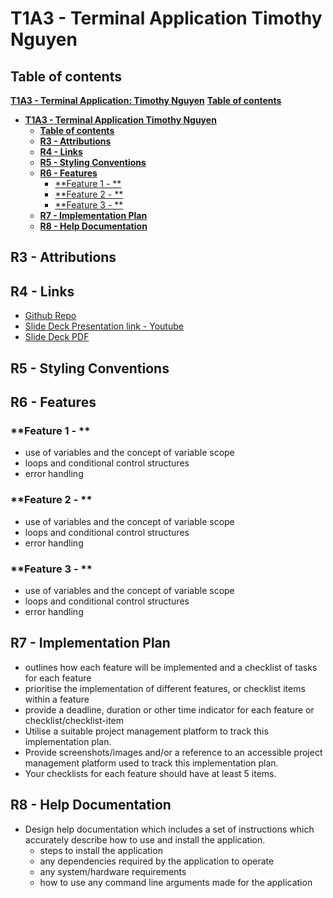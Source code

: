 # **T1A3 - Terminal Application Timothy Nguyen**

## **Table of contents**

[**T1A3 - Terminal Application: Timothy Nguyen**](#t1a3---terminal-application-timothy-nguyen)
[**Table of contents**](#table-of-contents)
- [**T1A3 - Terminal Application Timothy Nguyen**](#t1a3---terminal-application-timothy-nguyen)
  - [**Table of contents**](#table-of-contents)
  - [**R3 - Attributions**](#r3---attributions)
  - [**R4 - Links**](#r4---links)
  - [**R5 - Styling Conventions**](#r5---styling-conventions)
  - [**R6 - Features**](#r6---features)
    - [**Feature 1 - **](#feature-1---)
    - [**Feature 2 - **](#feature-2---)
    - [**Feature 3 - **](#feature-3---)
  - [**R7 - Implementation Plan**](#r7---implementation-plan)
  - [**R8 - Help Documentation**](#r8---help-documentation)

## **R3 - Attributions**

## **R4 - Links**

- [Github Repo](https://github.com/timmywebdev/TimothyNguyen_T1A3)
- [Slide Deck Presentation link - Youtube]()
- [Slide Deck PDF]()

## **R5 - Styling Conventions**

## **R6 - Features**

### **Feature 1 - **

  - use of variables and the concept of variable scope
  - loops and conditional control structures
  - error handling
  
### **Feature 2 - **

  - use of variables and the concept of variable scope
  - loops and conditional control structures
  - error handling
  
### **Feature 3 - **

  - use of variables and the concept of variable scope
  - loops and conditional control structures
  - error handling

## **R7 - Implementation Plan**

- outlines how each feature will be implemented and a checklist of tasks for each feature
- prioritise the implementation of different features, or checklist items within a feature
- provide a deadline, duration or other time indicator for each feature or checklist/checklist-item
- Utilise a suitable project management platform to track this implementation plan.
- Provide screenshots/images and/or a reference to an accessible project management platform used to track this implementation plan. 
- Your checklists for each feature should have at least 5 items.

## **R8 - Help Documentation**

- Design help documentation which includes a set of instructions which accurately describe how to use and install the application.
  - steps to install the application
  - any dependencies required by the application to operate
  - any system/hardware requirements
  - how to use any command line arguments made for the application